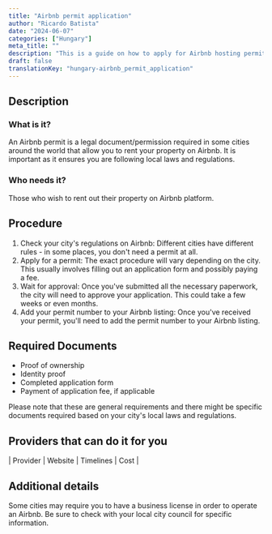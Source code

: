 ```yaml
---
title: "Airbnb permit application"
author: "Ricardo Batista"
date: "2024-06-07"
categories: ["Hungary"]
meta_title: ""
description: "This is a guide on how to apply for Airbnb hosting permit"
draft: false
translationKey: "hungary-airbnb_permit_application"
---
```


## Description
### What is it?
An Airbnb permit is a legal document/permission required in some cities around the world that allow you to rent your property on Airbnb. It is important as it ensures you are following local laws and regulations.

### Who needs it?
Those who wish to rent out their property on Airbnb platform.

## Procedure
1. Check your city's regulations on Airbnb: Different cities have different rules - in some places, you don't need a permit at all.
2. Apply for a permit: The exact procedure will vary depending on the city. This usually involves filling out an application form and possibly paying a fee.
3. Wait for approval: Once you've submitted all the necessary paperwork, the city will need to approve your application. This could take a few weeks or even months.
4. Add your permit number to your Airbnb listing: Once you've received your permit, you'll need to add the permit number to your Airbnb listing.

## Required Documents
- Proof of ownership
- Identity proof
- Completed application form
- Payment of application fee, if applicable

Please note that these are general requirements and there might be specific documents required based on your city's local laws and regulations.

## Providers that can do it for you

| Provider        |     Website     |     Timelines    |       Cost      |

## Additional details
Some cities may require you to have a business license in order to operate an Airbnb. Be sure to check with your local city council for specific information.